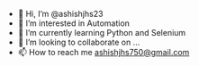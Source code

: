 - 👋 Hi, I’m @ashishjhs23
- 👀 I’m interested in Automation
- 🌱 I’m currently learning Python and Selenium
- 💞️ I’m looking to collaborate on ...
- 📫 How to reach me ashishjhs750@gmail.com

<!---
ashishjhs23/ashishjhs23 is a ✨ special ✨ repository because its `README.md` (this file) appears on your GitHub profile.
You can click the Preview link to take a look at your changes.
--->
